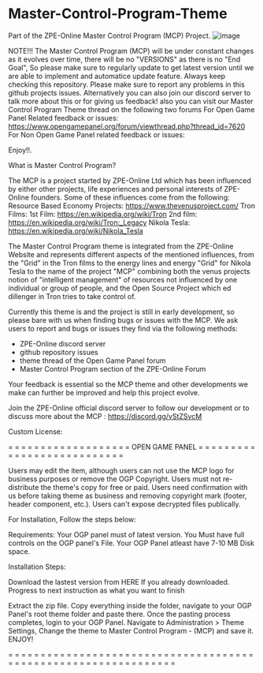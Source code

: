 # Master-Control-Program-Theme
Part of the ZPE-Online Master Control Program (MCP) Project.
![image](https://user-images.githubusercontent.com/80121347/115991244-90b43d80-a5bf-11eb-8d98-f0236e80d207.png) 

NOTE!!! The Master Control Program (MCP) will be under constant changes as it evolves over time, there will be no "VERSIONS" as there is no "End Goal", So please make sure to regularly update to get latest version until we are able to implement and automatice update feature. Always keep checking this repository. Please make sure to report any problems in this github projects issues. Alternatively you can also join our discord server to talk more about this or for giving us feedback! also you can visit our Master Control Program Theme thread on the following two forums
For Open Game Panel Related feedback or issues: https://www.opengamepanel.org/forum/viewthread.php?thread_id=7620 
For Non Open Game Panel related feedback or issues: 

Enjoy!!.


What is Master Control Program?

The MCP is a project started by ZPE-Online Ltd which has been influenced by either other projects, life experiences and personal interests of ZPE-Online founders. Some of these influences come from the following: 
Resource Based Economy Projects: https://www.thevenusproject.com/
Tron Films: 1st Film: https://en.wikipedia.org/wiki/Tron 2nd film: https://en.wikipedia.org/wiki/Tron:_Legacy
Nikola Tesla: https://en.wikipedia.org/wiki/Nikola_Tesla

The Master Control Program theme is integrated from the ZPE-Online Website and represents different aspects of the mentioned influences, from the "Grid" in the Tron films to the energy lines and energy "Grid" for Nikola Tesla to the name of the project "MCP" combining both the venus projects notion of "intelligent management" of resources not influenced by one individual or group of people, and the Open Source Project which ed dillenger in Tron tries to take control of. 

Currently this theme is and the project is still in early development, so please bare with us when finding bugs or issues with the MCP. We ask users to report and bugs or issues they find via the following methods: 
- ZPE-Online discord server
- github repository issues 
- theme thread of the Open Game Panel forum
- Master Control Program section of the ZPE-Online Forum 

Your feedback is essential so the MCP theme and other developments we make can further be improved and help this project evolve. 

Join the ZPE-Online official discord server to follow our development or to discuss more about the MCP : https://discord.gg/vStZSvcM

Custom License:

= = = = = = = = = = = = = = = = = = =  OPEN GAME PANEL = = = = = = = = = = = = = = = = = = = = = = = = = = =

Users may edit the item, although users can not use the MCP logo for business purposes or remove the OGP Copyright.
Users must not re-distribute the theme's copy for free or paid.
Users need confirmation with us before taking theme as business and removing copyright mark (footer, header component, etc.).
Users can't expose decrypted files publically.

For Installation, Follow the steps below:

Requirements:
Your OGP panel must of latest version.
You Must have full controls on the OGP panel's File.
Your OGP Panel atleast have 7-10 MB Disk space.

Installation Steps:

Download the lastest version from HERE
If you already downloaded. Progress to next instruction as what you want to finish

Extract the zip file.
Copy everything inside the folder, navigate to your OGP Panel's root theme folder and paste there.
Once the pasting process completes, login to your OGP Panel.
Navigate to Administration > Theme Settings, Change the theme to Master Control Program - (MCP) and save it.
ENJOY!

= = = = = = = = = = = = = = = = = = = = = = = = = = = = = = = = = = = = = = = = = = = = = = = = = = = = = = = = = = = = = = = = 

